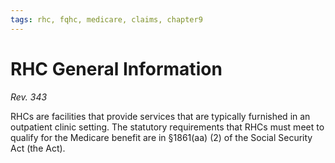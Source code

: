 ```yaml
---
tags: rhc, fqhc, medicare, claims, chapter9
---
```

# RHC General Information
*Rev. 343*

RHCs are facilities that provide services that are typically furnished in an outpatient clinic setting. The statutory requirements that RHCs must meet to qualify for the Medicare benefit are in §1861(aa) (2) of the Social Security Act (the Act).